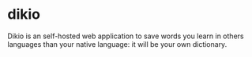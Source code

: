 # dikio
Dikio is an self-hosted web application to save words you learn in others languages than your native language: it will be your own dictionary.

